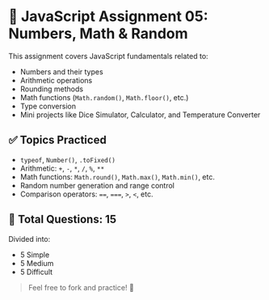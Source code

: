 # 📘 JavaScript Assignment 05: Numbers, Math & Random

This assignment covers JavaScript fundamentals related to:

- Numbers and their types
- Arithmetic operations
- Rounding methods
- Math functions (`Math.random()`, `Math.floor()`, etc.)
- Type conversion
- Mini projects like Dice Simulator, Calculator, and Temperature Converter

## ✅ Topics Practiced

- `typeof`, `Number()`, `.toFixed()`
- Arithmetic: `+`, `-`, `*`, `/`, `%`, `**`
- Math functions: `Math.round()`, `Math.max()`, `Math.min()`, etc.
- Random number generation and range control
- Comparison operators: `==`, `===`, `>`, `<`, etc.

## 🧠 Total Questions: 15  
Divided into:  
- 5 Simple  
- 5 Medium  
- 5 Difficult  

> Feel free to fork and practice! 🚀
